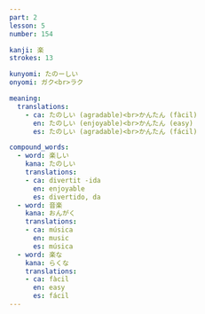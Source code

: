 ```yaml
---
part: 2
lesson: 5
number: 154

kanji: 楽
strokes: 13

kunyomi: たのーしい
onyomi: ガク<br>ラク

meaning:
  translations:
    - ca: たのしい (agradable)<br>かんたん (fàcil)
      en: たのしい (enjoyable)<br>かんたん (easy)
      es: たのしい (agradable)<br>かんたん (fácil)

compound_words:
  - word: 楽しい
    kana: たのしい
    translations:
    - ca: divertit -ida
      en: enjoyable
      es: divertido, da
  - word: 音楽
    kana: おんがく
    translations:
    - ca: música
      en: music
      es: música
  - word: 楽な
    kana: らくな
    translations:
    - ca: fàcil
      en: easy
      es: fácil
---
```

